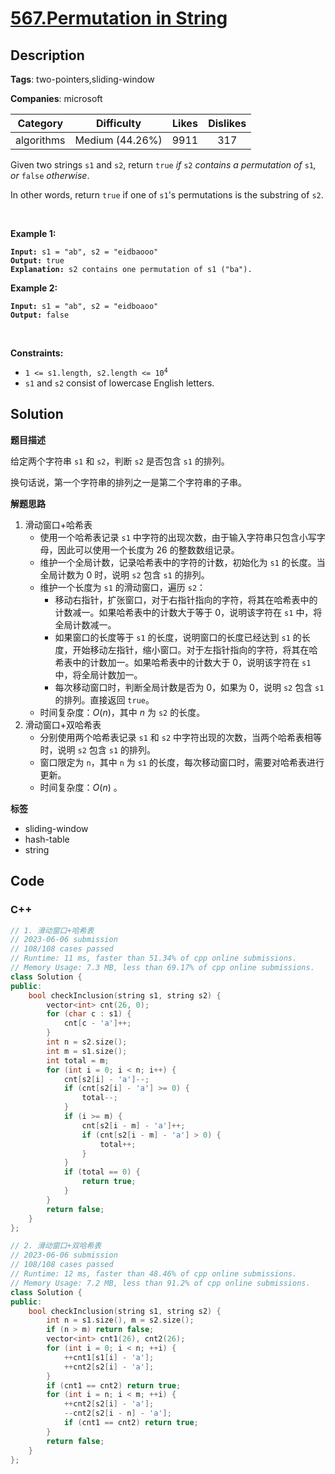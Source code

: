 # [567.Permutation in String](https://leetcode.com/problems/permutation-in-string/description/)

## Description

**Tags**: two-pointers,sliding-window

**Companies**: microsoft

|  Category  |   Difficulty    | Likes | Dislikes |
| :--------: | :-------------: | :---: | :------: |
| algorithms | Medium (44.26%) | 9911  |   317    |

<p>Given two strings <code>s1</code> and <code>s2</code>, return <code>true</code><em> if </em><code>s2</code><em> contains a permutation of </em><code>s1</code><em>, or </em><code>false</code><em> otherwise</em>.</p>
<p>In other words, return <code>true</code> if one of <code>s1</code>&#39;s permutations is the substring of <code>s2</code>.</p>
<p>&nbsp;</p>
<p><strong class="example">Example 1:</strong></p>
<pre><code><strong>Input:</strong> s1 = &quot;ab&quot;, s2 = &quot;eidbaooo&quot;
<strong>Output:</strong> true
<strong>Explanation:</strong> s2 contains one permutation of s1 (&quot;ba&quot;).</code></pre>
<p><strong class="example">Example 2:</strong></p>
<pre><code><strong>Input:</strong> s1 = &quot;ab&quot;, s2 = &quot;eidboaoo&quot;
<strong>Output:</strong> false</code></pre>
<p>&nbsp;</p>
<p><strong>Constraints:</strong></p>
<ul>
  <li><code>1 &lt;= s1.length, s2.length &lt;= 10<sup>4</sup></code></li>
  <li><code>s1</code> and <code>s2</code> consist of lowercase English letters.</li>
</ul>

## Solution

**题目描述**

给定两个字符串 `s1` 和 `s2`，判断 `s2` 是否包含 `s1` 的排列。

换句话说，第一个字符串的排列之一是第二个字符串的子串。

**解题思路**

1. 滑动窗口+哈希表
   - 使用一个哈希表记录 `s1` 中字符的出现次数，由于输入字符串只包含小写字母，因此可以使用一个长度为 26 的整数数组记录。
   - 维护一个全局计数，记录哈希表中的字符的计数，初始化为 `s1` 的长度。当全局计数为 0 时，说明 `s2` 包含 `s1` 的排列。
   - 维护一个长度为 `s1` 的滑动窗口，遍历 `s2`：
     - 移动右指针，扩张窗口，对于右指针指向的字符，将其在哈希表中的计数减一。如果哈希表中的计数大于等于 0，说明该字符在 `s1` 中，将全局计数减一。
     - 如果窗口的长度等于 `s1` 的长度，说明窗口的长度已经达到 `s1` 的长度，开始移动左指针，缩小窗口。对于左指针指向的字符，将其在哈希表中的计数加一。如果哈希表中的计数大于 0，说明该字符在 `s1` 中，将全局计数加一。
     - 每次移动窗口时，判断全局计数是否为 0，如果为 0，说明 `s2` 包含 `s1` 的排列。直接返回 `true`。
   - 时间复杂度：$O(n)$，其中 $n$ 为 `s2` 的长度。
2. 滑动窗口+双哈希表
   - 分别使用两个哈希表记录 `s1` 和 `s2` 中字符出现的次数，当两个哈希表相等时，说明 `s2` 包含 `s1` 的排列。
   - 窗口限定为 `n`，其中 `n` 为 `s1` 的长度，每次移动窗口时，需要对哈希表进行更新。
   - 时间复杂度：$O(n)$ 。

**标签**

- sliding-window
- hash-table
- string

<!-- code start -->
## Code

### C++

```cpp
// 1. 滑动窗口+哈希表
// 2023-06-06 submission
// 108/108 cases passed
// Runtime: 11 ms, faster than 51.34% of cpp online submissions.
// Memory Usage: 7.3 MB, less than 69.17% of cpp online submissions.
class Solution {
public:
    bool checkInclusion(string s1, string s2) {
        vector<int> cnt(26, 0);
        for (char c : s1) {
            cnt[c - 'a']++;
        }
        int n = s2.size();
        int m = s1.size();
        int total = m;
        for (int i = 0; i < n; i++) {
            cnt[s2[i] - 'a']--;
            if (cnt[s2[i] - 'a'] >= 0) {
                total--;
            }
            if (i >= m) {
                cnt[s2[i - m] - 'a']++;
                if (cnt[s2[i - m] - 'a'] > 0) {
                    total++;
                }
            }
            if (total == 0) {
                return true;
            }
        }
        return false;
    }
};
```

```cpp
// 2. 滑动窗口+双哈希表
// 2023-06-06 submission
// 108/108 cases passed
// Runtime: 12 ms, faster than 48.46% of cpp online submissions.
// Memory Usage: 7.2 MB, less than 91.2% of cpp online submissions.
class Solution {
public:
    bool checkInclusion(string s1, string s2) {
        int n = s1.size(), m = s2.size();
        if (n > m) return false;
        vector<int> cnt1(26), cnt2(26);
        for (int i = 0; i < n; ++i) {
            ++cnt1[s1[i] - 'a'];
            ++cnt2[s2[i] - 'a'];
        }
        if (cnt1 == cnt2) return true;
        for (int i = n; i < m; ++i) {
            ++cnt2[s2[i] - 'a'];
            --cnt2[s2[i - n] - 'a'];
            if (cnt1 == cnt2) return true;
        }
        return false;
    }
};
```

<!-- code end -->
